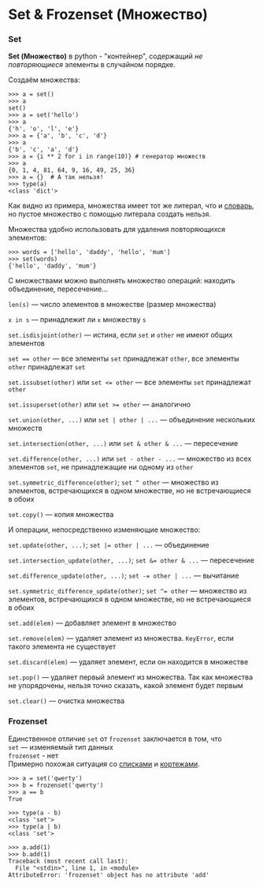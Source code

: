 # Set & Frozenset (Множество)

### Set
**Set (Множество)** в python - "контейнер", содержащий *не повторяющиеся*
элементы в случайном порядке.

Создаём множества:
```
>>> a = set()
>>> a
set()
>>> a = set('hello')
>>> a
{'h', 'o', 'l', 'e'}
>>> a = {'a', 'b', 'c', 'd'}
>>> a
{'b', 'c', 'a', 'd'}
>>> a = {i ** 2 for i in range(10)} # генератор множеств
>>> a
{0, 1, 4, 81, 64, 9, 16, 49, 25, 36}
>>> a = {}  # А так нельзя!
>>> type(a)
<class 'dict'>
```

Как видно из примера, множества имеет тот же литерал, 
что и [словарь](Python-Dict%20(Словари).md), но пустое множество с помощью литерала 
создать нельзя.

Множества удобно использовать для удаления повторяющихся элементов:
```
>>> words = ['hello', 'daddy', 'hello', 'mum']
>>> set(words)
{'hello', 'daddy', 'mum'}
```

С множествами можно выполнять множество операций: находить объединение, пересечение...

`len(s)` — число элементов в множестве (размер множества)

`x in s` — принадлежит ли `x` множеству `s`

`set.isdisjoint(other)` — истина, если `set` и `other` не имеют общих элементов

`set == other` — все элементы `set` принадлежат `other`, все элементы `other` принадлежат `set`

`set.issubset(other)` или `set <= other` — все элементы `set` принадлежат `other`

`set.issuperset(other)` или `set >= other` — аналогично

`set.union(other, ...)` или `set | other | ...` — объединение нескольких множеств

`set.intersection(other, ...)` или `set & other & ...` — пересечение

`set.difference(other, ...)` или `set - other - ...` — множество из всех элементов `set`, не принадлежащие ни одному из `other`

`set.symmetric_difference(other)`; `set ^ other` — множество из элементов, встречающихся в одном множестве, но не встречающиеся в обоих

`set.copy()` — копия множества

И операции, непосредственно изменяющие множество:

`set.update(other, ...)`; `set |= other | ...` — объединение

`set.intersection_update(other, ...)`; `set &= other & ...` — пересечение

`set.difference_update(other, ...)`; `set -= other | ...` — вычитание

`set.symmetric_difference_update(other)`; `set ^= other` — множество из элементов, встречающихся в одном множестве, но не встречающиеся в обоих

`set.add(elem)` — добавляет элемент в множество

`set.remove(elem)` — удаляет элемент из множества. `KeyError`, если такого элемента не существует

`set.discard(elem)` — удаляет элемент, если он находится в множестве

`set.pop()` — удаляет первый элемент из множества. Так как множества не упорядочены, нельзя точно сказать, какой элемент будет первым

`set.clear()` — очистка множества

### Frozenset

Единственное отличие `set` от `frozenset` заключается в том, что <br>
`set` — изменяемый тип данных <br>
`frozenset` - нет <br> 
Примерно похожая ситуация со [списками](Python-List%20(Списки).md) и [кортежами](Python-Tuple%20(Кортежи).md).

```
>>> a = set('qwerty')
>>> b = frozenset('qwerty')
>>> a == b
True

>>> type(a - b)
<class 'set'>
>>> type(a | b)
<class 'set'>

>>> a.add(1)
>>> b.add(1)
Traceback (most recent call last):
  File "<stdin>", line 1, in <module>
AttributeError: 'frozenset' object has no attribute 'add'
```
